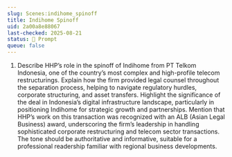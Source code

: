 ```yaml
---
slug: Scenes:indihome_spinoff
title: Indihome Spinoff
uid: 2a00a8e88067
last-checked: 2025-08-21
status: 💬 Prompt
queue: false
---
```

1.  Describe HHP’s role in the spinoff of Indihome from PT Telkom Indonesia, one of the country’s most complex and high-profile telecom restructurings. Explain how the firm provided legal counsel throughout the separation process, helping to navigate regulatory hurdles, corporate structuring, and asset transfers. Highlight the significance of the deal in Indonesia’s digital infrastructure landscape, particularly in positioning Indihome for strategic growth and partnerships. Mention that HHP’s work on this transaction was recognized with an ALB (Asian Legal Business) award, underscoring the firm’s leadership in handling sophisticated corporate restructuring and telecom sector transactions. The tone should be authoritative and informative, suitable for a professional readership familiar with regional business developments.
